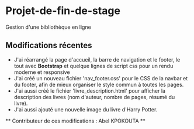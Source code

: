 # Projet-de-fin-de-stage
Gestion d'une bibliothèque en ligne

## Modifications récentes

- J'ai réarrangé la page d'accueil, la barre de navigation et le footer, le tout avec **Bootstrap** et quelque lignes de script css pour un rendu moderne et responsive
- J'ai créé un nouveau fichier 'nav_footer.css' pour le CSS de la navbar et du footer, afin de mieux organiser le style commun à toutes les pages.
- J'ai aussi créé le fichier 'livre_description.html' pour afficher la description des livres (nom d'auteur, nombre de pages, résumé du livre).
- J'ai aussi ajouté une nouvelle image du livre d'Harry Potter.

** Contributeur de ces modifications : Abel KPOKOUTA **